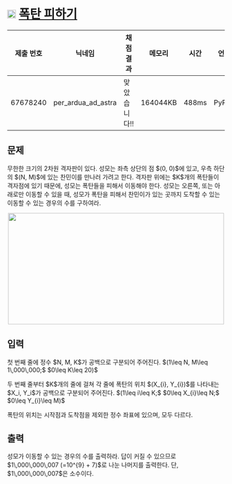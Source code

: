 # <img width="20px"  src="https://d2gd6pc034wcta.cloudfront.net/tier/16.svg" class="solvedac-tier"> [폭탄 피하기](https://www.acmicpc.net/problem/29157) 

| 제출 번호 | 닉네임 | 채점 결과 | 메모리 | 시간 | 언어 | 코드 길이 |
|---|---|---|---|---|---|---|
|67678240|per_ardua_ad_astra|맞았습니다!! |164044KB|488ms|PyPy3|2390B|

## 문제
<p>무한한 크기의 2차원 격자판이 있다. 성모는 좌측 상단의 점 $(0, 0)$에 있고, 우측 하단의 $(N, M)$에 있는 찬민이를 만나러 가려고 한다. 격자판 위에는 $K$개의 폭탄들이 격자점에 있기 때문에, 성모는 폭탄들을 피해서 이동해야 한다. 성모는 오른쪽, 또는 아래로만 이동할 수 있을 때, 성모가 폭탄을 피해서 찬민이가 있는 곳까지 도착할 수 있는 이동할 수 있는 경우의 수를 구하여라.</p>

<p style="text-align: center;"><img alt="" src="https://upload.acmicpc.net/62e070dc-ed26-4356-a2a6-a439a393dc78/-/preview/" style="width: 500px; height: 258px;"></p>

## 입력
<p>첫 번째 줄에 정수 $N,  M, K$가 공백으로 구분되어 주어진다. $(1\leq N, M\leq 1\,000\,000;$ $0\leq K\leq 20)$</p>

<p>두 번째 줄부터 $K$개의 줄에 걸쳐 각 줄에 폭탄의 위치 $(X_{i}, Y_{i})$를 나타내는 $X_i, Y_i$가 공백으로 구분되어 주어진다. $(1\leq i\leq K;$ $0\leq X_{i}\leq N;$ $0\leq Y_{i}\leq M)$</p>

<p>폭탄의 위치는 시작점과 도착점을 제외한 정수 좌표에 있으며, 모두 다르다.</p>

## 출력
<p>성모가 이동할 수 있는 경우의 수를 출력하라. 답이 커질 수 있으므로 $1\,000\,000\,007 (=10^{9} + 7)$로 나눈 나머지를 출력한다. 단, $1\,000\,000\,007$은 소수이다.</p>

